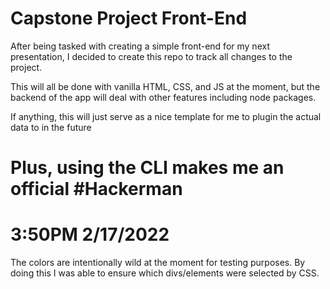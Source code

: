 # Capstone Project Front-End

After being tasked with creating a simple front-end for my next presentation, I decided to create this repo to track all changes to the project.

This will all be done with vanilla HTML, CSS, and JS at the moment, but the backend of the app will deal with other features including node packages.

If anything, this will just serve as a nice template for me to plugin the actual data to in the future

# Plus, using the CLI makes me an official #Hackerman

# 3:50PM 2/17/2022

The colors are intentionally wild at the moment for testing purposes.
By doing this I was able to ensure which divs/elements were selected by CSS.
